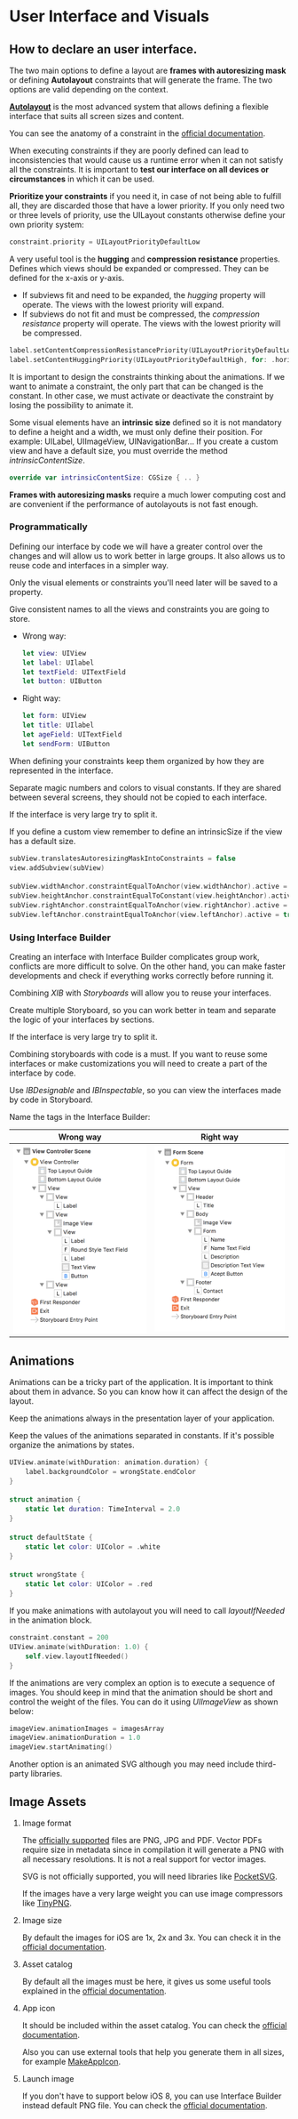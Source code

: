 # User Interface and Visuals

## How to declare an user interface.

The two main options to define a layout are **frames with autoresizing mask** or defining **Autolayout** constraints that will generate the frame. The two options are valid depending on the context.

[**Autolayout**](https://developer.apple.com/library/content/documentation/UserExperience/Conceptual/AutolayoutPG/index.html) is the most advanced system that allows defining a flexible interface that suits all screen sizes and content. 

You can see the anatomy of a constraint in the [official documentation](https://developer.apple.com/library/content/documentation/UserExperience/Conceptual/AutolayoutPG/AnatomyofaConstraint.html#//apple_ref/doc/uid/TP40010853-CH9-SW1).

When executing constraints if they are poorly defined can lead to inconsistencies that would cause us a runtime error when it can not satisfy all the constraints. It is important to **test our interface on all devices or circumstances** in which it can be used.

**Prioritize your constraints** if you need it, in case of not being able to fulfill all, they are discarded those that have a lower priority. If you only need two or three levels of priority, use the UILayout constants otherwise define your own priority system:

```swift
constraint.priority = UILayoutPriorityDefaultLow
```

A very useful tool is the **hugging** and **compression resistance** properties. Defines which views should be expanded or compressed. They can be defined for the x-axis or y-axis.

- If subviews fit and need to be expanded, the *hugging* property will operate. The views with the lowest priority will expand.
- If subviews do not fit and must be compressed, the *compression resistance* property will operate. The views with the lowest priority will be compressed.

```swift
label.setContentCompressionResistancePriority(UILayoutPriorityDefaultLow, for: .horizontal)
label.setContentHuggingPriority(UILayoutPriorityDefaultHigh, for: .horizontal)
```

It is important to design the constraints thinking about the animations. If we want to animate a constraint, the only part that can be changed is the constant. In other case, we must activate or deactivate the constraint by losing the possibility to animate it.

Some visual elements have an **intrinsic size** defined so it is not mandatory to define a height and a width, we must only define their position. For example: UILabel, UIImageView, UINavigationBar... If you create a custom view and have a default size, you must override the method *intrinsicContentSize*.

```swift
override var intrinsicContentSize: CGSize { .. }
```

**Frames with autoresizing masks** require a much lower computing cost and are convenient if the performance of autolayouts is not fast enough.

### Programmatically

Defining our interface by code we will have a greater control over the changes and will allow us to work better in large groups. It also allows us to reuse code and interfaces in a simpler way.

Only the visual elements or constraints you'll need later will be saved to a property.

Give consistent names to all the views and constraints you are going to store.

* Wrong way:

	```swift
	let view: UIView
	let label: UIlabel
	let textField: UITextField
	let button: UIButton
	```
* Right way:

	```swift
	let form: UIView
	let title: UIlabel
	let ageField: UITextField
	let sendForm: UIButton
	```

When defining your constraints keep them organized by how they are represented in the interface.

Separate magic numbers and colors to visual constants. If they are shared between several screens, they should not be copied to each interface.

If the interface is very large try to split it.

If you define a custom view remember to define an intrinsicSize if the view has a default size.

```swift
subView.translatesAutoresizingMaskIntoConstraints = false
view.addSubview(subView)

subView.widthAnchor.constraintEqualToAnchor(view.widthAnchor).active = true
subView.heightAnchor.constraintEqualToConstant(view.heightAnchor).active = true
subView.rightAnchor.constraintEqualToAnchor(view.rightAnchor).active = true
subView.leftAnchor.constraintEqualToAnchor(view.leftAnchor).active = true
```

### Using Interface Builder

Creating an interface with Interface Builder complicates group work, conflicts are more difficult to solve. On the other hand, you can make faster developments and check if everything works correctly before running it.

Combining *XIB* with *Storyboards* will allow you to reuse your interfaces.

Create multiple Storyboard, so you can work better in team and separate the logic of your interfaces by sections.

If the interface is very large try to split it.

Combining storyboards with code is a must. If you want to reuse some interfaces or make customizations you will need to create a part of the interface by code.

Use *IBDesignable* and *IBInspectable*, so you can view the interfaces made by code in Storyboard.

Name the tags in the Interface Builder:

| Wrong way | Right way |
| --- | --- |
|![Swift Initialization chain](statics/wrongWay.png)|![Swift Initialization chain](statics/rightWay.png)|

## Animations

Animations can be a tricky part of the application. It is important to think about them in advance. So you can know how it can affect the design of the layout.

Keep the animations always in the presentation layer of your application.

Keep the values of the animations separated in constants. If it's possible organize the animations by states.

```swift
UIView.animate(withDuration: animation.duration) {
    label.backgroundColor = wrongState.endColor
}
    
struct animation {
    static let duration: TimeInterval = 2.0
}
    
struct defaultState {
    static let color: UIColor = .white
}
    
struct wrongState {
    static let color: UIColor = .red
}
```

If you make animations with autolayout you will need to call *layoutIfNeeded* in the animation block.

```swift
constraint.constant = 200
UIView.animate(withDuration: 1.0) {
    self.view.layoutIfNeeded()
}
```

If the animations are very complex an option is to execute a sequence of images. You should keep in mind that the animation should be short and control the weight of the files. You can do it using *UIImageView* as shown below: 

```swift
imageView.animationImages = imagesArray
imageView.animationDuration = 1.0
imageView.startAnimating()
```

Another option is an animated SVG although you may need include third-party libraries.

## Image Assets

1. Image format

	The [officially supported](https://developer.apple.com/library/content/documentation/Xcode/Reference/xcode_ref-Asset_Catalog_Format/ImageSetType.html) files are PNG, JPG and PDF. Vector PDFs require size in metadata since in compilation it will generate a PNG with all necessary resolutions. It is not a real support for vector images.
	
	SVG is not officially supported, you will need libraries like [PocketSVG](https://github.com/pocketsvg/PocketSVG).
	
	If the images have a very large weight you can use image compressors like [TinyPNG](https://tinypng.com/).

2. Image size

	By default the images for iOS are 1x, 2x and 3x. You can check it in the [official documentation](https://developer.apple.com/ios/human-interface-guidelines/graphics/image-size-and-resolution/).
	
3. Asset catalog
	
	By default all the images must be here, it gives us some useful tools explained in the [official documentation](https://developer.apple.com/library/content/documentation/Xcode/Reference/xcode_ref-Asset_Catalog_Format/).

4. App icon

	It should be included within the asset catalog. You can check the [official documentation](https://developer.apple.com/ios/human-interface-guidelines/graphics/app-icon/).
	
	Also you can use external tools that help you generate them in all sizes, for example [MakeAppIcon](https://makeappicon.com/).

5. Launch image

	If you don't have to support below iOS 8, you can use Interface Builder instead default PNG file.  You can check the [official documentation](https://developer.apple.com/ios/human-interface-guidelines/graphics/launch-screen/).
